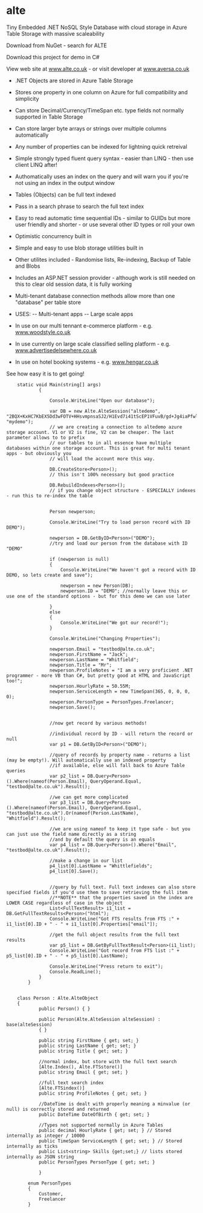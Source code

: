 # alte
Tiny Embedded .NET NoSQL Style Database with cloud storage in Azure Table Storage with massive scaleability

Download from NuGet - search for ALTE

Download this project for demo in C#

View web site at www.alte.co.uk - or visit developer at www.aversa.co.uk

- .NET Objects are stored in Azure Table Storage
- Stores one property in one column on Azure for full compatibility and simplicity
- Can store Decimal/Currency/TimeSpan etc. type fields not normally supported in Table Storage
- Can store larger byte arrays or strings over multiple columns automatically
- Any number of properties can be indexed for lightning quick retreival
- Simple strongly typed fluent query syntax - easier than LINQ - then use client LINQ after!
- Authomatically uses an index on the query and will warn you if you're not using an index in the output window
- Tables (Objects) can be full text indexed
- Pass in a search phrase to search the full text index
- Easy to read automatic time sequential IDs - similar to GUIDs but more user friendly and shorter - or use several other ID types or roll your own
- Optimistic concurrency built in
- Simple and easy to use blob storage utilities built in
- Other utilites included - Randomise lists, Re-indexing, Backup of Table and Blobs
- Includes an ASP.NET session provider - although work is still needed on this to clear old session data, it is fully working
- Multi-tenant database connection methods allow more than one "database" per table store

- USES:
-- Multi-tenant apps
-- Large scale apps

- In use on our multi tennant e-commerce platform - e.g. www.woodstyle.co.uk
- In use currently on large scale classified selling platform - e.g. www.advertisedelsewhere.co.uk
- In use on hotel booking systems - e.g. www.hengar.co.uk

See how easy it is to get going!


        static void Main(string[] args)
                {

                    Console.WriteLine("Open our database");

                    var DB = new Alte.AlteSession("altedemo", "2BQX+KxHC7KbEX5Dd3wFOTV+HHsvmpnsaSJ2/H1Evd7i41tScEP1VFuvB/gd+Jg4iaPfwlhyl2cNhtxip1fNhA==", "mydemo");
                    // we are creating a connection to altedemo azure storage account. V1 or V2 is fine, V2 can be cheaper. The last parameter allows to to prefix
                    // our tables to in all essence have multiple databases within one storage account. This is great for multi tenant apps - but obviously you
                    // will load the account more this way. 

                    DB.CreateStore<Person>();
                    // this isn't 100% necessary but good practice

                    DB.RebuildIndexes<Person>();
                    // if you change object structure - ESPECIALLY indexes - run this to re-index the table


                    Person newperson;

                    Console.WriteLine("Try to load person record with ID DEMO");

                    newperson = DB.GetByID<Person>("DEMO");
                    //try and load our person from the database with ID "DEMO"

                    if (newperson is null)
                    {
                        Console.WriteLine("We haven't got a record with ID DEMO, so lets create and save");

                        newperson = new Person(DB);
                        newperson.ID = "DEMO"; //normally leave this or use one of the standard options - but for this demo we can use later

                    }
                    else
                    {
                        Console.WriteLine("We got our record!");
                    }

                    Console.WriteLine("Changing Properties");

                    newperson.Email = "testbod@alte.co.uk";
                    newperson.FirstName = "Jack";
                    newperson.LastName = "Whitfield";
                    newperson.Title = "Mr";
                    newperson.ProfileNotes = "I am a very proficient .NET programmer - more VB than C#, but pretty good at HTML and JavaScript too!";
                    newperson.HourlyRate = 50.55M;
                    newperson.ServiceLength = new TimeSpan(365, 0, 0, 0, 0);
                    newperson.PersonType = PersonTypes.Freelancer;
                    newperson.Save();


                    //now get record by various methods!

                    //individual record by ID - will return the record or null
                    var p1 = DB.GetByID<Person>("DEMO");

                    //query of records by property name - returns a list (may be empty!). Will automatically use an indexed property
                    //if available, else will fall back to Azure Table queries
                    var p2_list = DB.Query<Person>().Where(nameof(Person.Email), QueryOperand.Equal, "testbod@alte.co.uk").Result();

                    //we can get more complicated
                    var p3_list = DB.Query<Person>().Where(nameof(Person.Email), QueryOperand.Equal, "testbod@alte.co.uk").Or(nameof(Person.LastName), "Whitfield").Result();

                    //we are using nameof to keep it type safe - but you can just use the field name directly as a string
                    //and by default the query is an equals
                    var p4_list = DB.Query<Person>().Where("Email", "testbod@alte.co.uk").Result();

                    //make a change in our list
                    p4_list[0].LastName = "Whittlefields";
                    p4_list[0].Save();


                    //query by full text. Full text indexes can also store specified fields if you'd use them to save retrieving the full item
                    //**NOTE** that the properties saved in the index are LOWER CASE regardless of case in the object
                    List<FullTextResult> i1_list = DB.GetFullTextResults<Person>("html");
                    Console.WriteLine("Got FTS results from FTS :" + i1_list[0].ID + " - " + i1_list[0].Properties["email"]);

                    //get the full object results from the full text results
                    var p5_list = DB.GetByFullTextResult<Person>(i1_list);
                    Console.WriteLine("Got record from FTS list :" + p5_list[0].ID + " - " + p5_list[0].LastName);

                    Console.WriteLine("Press return to exit");
                    Console.ReadLine();
                }
            }


        class Person : Alte.AlteObject
        {
                public Person() { }

                public Person(Alte.AlteSession alteSession) : base(alteSession)
                { }

                public string FirstName { get; set; }
                public string LastName { get; set; }
                public string Title { get; set; }

                //normal index, but store with the full text search
                [Alte.Index(), Alte.FTSstore()]
                public string Email { get; set; }

                //full text search index
                [Alte.FTSindex()]
                public string ProfileNotes { get; set; }

                //DateTime is dealt with properly meaning a minvalue (or null) is correctly stored and returned
                public DateTime DateOfBirth { get; set; }

                //Types not supported normally in Azure Tables
                public decimal HourlyRate { get; set; } // Stored internally as integer / 10000
                public TimeSpan ServiceLength { get; set; } // Stored internally as ticks
                public List<string> Skills {get;set;} // lists stored internally as JSON string
                public PersonTypes PersonType { get; set; }

                }

            enum PersonTypes
            {
                Customer,
                Freelancer
            }
